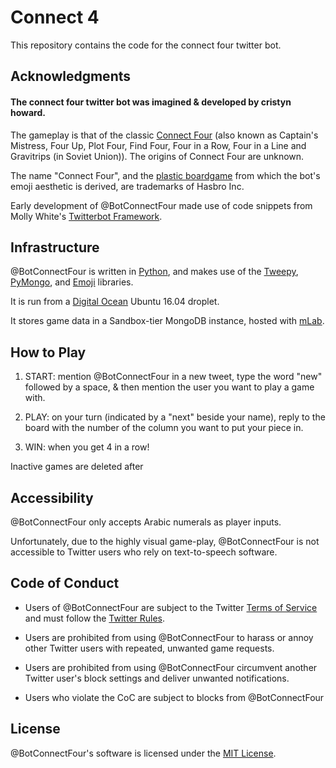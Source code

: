 # Connect 4

This repository contains the code for the connect four twitter bot.

## Acknowledgments

#### The connect four twitter bot was imagined & developed by cristyn howard.

The gameplay is that of the classic [Connect Four](https://en.wikipedia.org/wiki/Connect_Four) (also known as Captain's Mistress, Four Up, Plot Four, Find Four, Four in a Row, Four in a Line and Gravitrips (in Soviet Union)). The origins of Connect Four are unknown.

The name "Connect Four", and the [plastic boardgame](https://www.hasb.com/en-us/product/connect-4-game:80FB5BCA-5056-9047-F5F4-5EB5DF88DAF4) from which the bot's emoji aesthetic is derived, are trademarks of Hasbro Inc.

Early development of @BotConnectFour made use of code snippets from Molly White's [Twitterbot Framework](https://github.com/molly/twitterbot_framework).

## Infrastructure

@BotConnectFour is written in [Python](https://www.python.org/about/), and makes use of the [Tweepy](http://www.tweepy.org), [PyMongo](https://pypi.org/project/pymongo/), and [Emoji](https://pypi.org/project/emoji/) libraries.

It is run from a [Digital Ocean](https://www.digitalocean.com) Ubuntu 16.04 droplet.

It stores game data in a Sandbox-tier MongoDB instance, hosted with [mLab](https://mlab.com/welcome/).


## How to Play

1. START: mention @BotConnectFour in a new tweet, type the word "new" followed by a space, & then mention the user you want to play a game with.

2. PLAY: on your turn (indicated by a "next" beside your name), reply to the board with the number of the column you want to put your piece in.

3. WIN: when you get 4 in a row!

Inactive games are deleted after

## Accessibility

@BotConnectFour only accepts Arabic numerals as player inputs.

Unfortunately, due to the highly visual game-play, @BotConnectFour is not accessible to Twitter users who rely on text-to-speech software.

## Code of Conduct

* Users of @BotConnectFour are subject to the Twitter [Terms of Service](https://twitter.com/en/tos) and must follow the [Twitter Rules](https://help.twitter.com/en/rules-and-policies/twitter-rules).

* Users are prohibited from using @BotConnectFour to harass or annoy other Twitter users with repeated, unwanted game requests.

* Users are prohibited from using @BotConnectFour circumvent another Twitter user's block settings and deliver unwanted notifications.

* Users who violate the CoC are subject to blocks from @BotConnectFour

## License

@BotConnectFour's software is licensed under the [MIT License](https://github.com/cristynhoward/connectfour/blob/master/LICENSE.txt).
